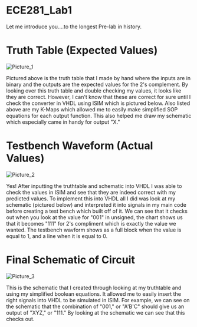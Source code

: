 ECE281_Lab1
===========

Let me introduce you....to the longest Pre-lab in history.

# Truth Table (Expected Values)

![Picture_1][picture_1] 

  Pictured above is the truth table that I made by hand where the inputs are in binary and the outputs are the expected values for the 2's complement.  By looking over this truth table and double checking my values, it looks like they are correct. However, I can't know that these are correct for sure until I check the converter in VHDL using ISIM which is pictured below.
  Also listed above are my K-Maps which allowed me to easily make simplified SOP equations for each output function.  This also helped me draw my schematic which especially came in handy for output "X."

[picture_1]: https://raw2.github.com/AnthonyEcheverry/ECE281_Lab1/master/Lab1_truthtable.PNG "Truth Table"

# Testbench Waveform (Actual Values)

![Picture_2][picture_2]

  Yes! After inputting the truthtable and schematic into VHDL I was able to check the values in ISIM and see that they are indeed correct with my predicted values.  To implement this into VHDL all I did was look at my schematic (pictured below) and interpreted it into signals in my main code before creating a test bench which built off of it.  We can see that it checks out when you look at the value for "001" in unsigned, the chart shows us that it becomes "111" for 2's compliment which is exactly the value we wanted.  The testbench wavform shows as a full block when the value is equal to 1, and a line when it is equal to 0.

[picture_2]: https://raw2.github.com/AnthonyEcheverry/ECE281_Lab1/master/Lab1_testbench.PNG "ISIM"

# Final Schematic of Circuit

![Picture_3][picture_3]

  This is the schematic that I created through looking at my truthtable and using my simplified boolean equations.  It allowed me to easily insert the right signals into VHDL to be simulated in ISIM. For example, we can see on the schematic that the combination of "001," or "A'B'C" should give us an output of "XYZ," or "111."  By looking at the schematic we can see that this checks out.  

[picture_3]:https://raw2.github.com/AnthonyEcheverry/ECE281_Lab1/master/Lab1_Schematic.png "Schematic"

